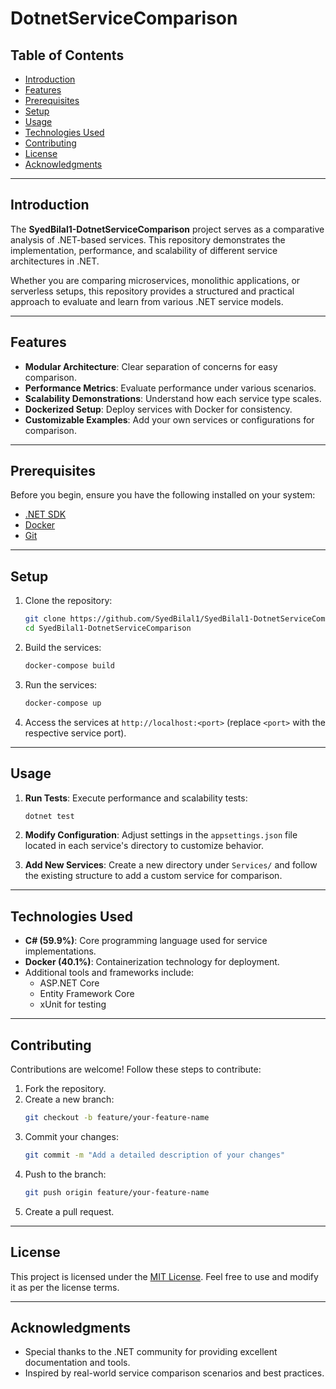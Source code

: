 # DotnetServiceComparison

## Table of Contents
- [Introduction](#introduction)
- [Features](#features)
- [Prerequisites](#prerequisites)
- [Setup](#setup)
- [Usage](#usage)
- [Technologies Used](#technologies-used)
- [Contributing](#contributing)
- [License](#license)
- [Acknowledgments](#acknowledgments)

---

## Introduction
The **SyedBilal1-DotnetServiceComparison** project serves as a comparative analysis of .NET-based services. This repository demonstrates the implementation, performance, and scalability of different service architectures in .NET.

Whether you are comparing microservices, monolithic applications, or serverless setups, this repository provides a structured and practical approach to evaluate and learn from various .NET service models.

---

## Features
- **Modular Architecture**: Clear separation of concerns for easy comparison.
- **Performance Metrics**: Evaluate performance under various scenarios.
- **Scalability Demonstrations**: Understand how each service type scales.
- **Dockerized Setup**: Deploy services with Docker for consistency.
- **Customizable Examples**: Add your own services or configurations for comparison.

---

## Prerequisites
Before you begin, ensure you have the following installed on your system:
- [.NET SDK](https://dotnet.microsoft.com/download)
- [Docker](https://www.docker.com/get-started)
- [Git](https://git-scm.com/)

---

## Setup
1. Clone the repository:
   ```bash
   git clone https://github.com/SyedBilal1/SyedBilal1-DotnetServiceComparison.git
   cd SyedBilal1-DotnetServiceComparison
   ```

2. Build the services:
   ```bash
   docker-compose build
   ```

3. Run the services:
   ```bash
   docker-compose up
   ```

4. Access the services at `http://localhost:<port>` (replace `<port>` with the respective service port).

---

## Usage
1. **Run Tests**: Execute performance and scalability tests:
   ```bash
   dotnet test
   ```

2. **Modify Configuration**: Adjust settings in the `appsettings.json` file located in each service's directory to customize behavior.

3. **Add New Services**: Create a new directory under `Services/` and follow the existing structure to add a custom service for comparison.

---

## Technologies Used
- **C# (59.9%)**: Core programming language used for service implementations.
- **Docker (40.1%)**: Containerization technology for deployment.
- Additional tools and frameworks include:
  - ASP.NET Core
  - Entity Framework Core
  - xUnit for testing

---

## Contributing
Contributions are welcome! Follow these steps to contribute:
1. Fork the repository.
2. Create a new branch:
   ```bash
   git checkout -b feature/your-feature-name
   ```
3. Commit your changes:
   ```bash
   git commit -m "Add a detailed description of your changes"
   ```
4. Push to the branch:
   ```bash
   git push origin feature/your-feature-name
   ```
5. Create a pull request.

---

## License
This project is licensed under the [MIT License](LICENSE). Feel free to use and modify it as per the license terms.

---

## Acknowledgments
- Special thanks to the .NET community for providing excellent documentation and tools.
- Inspired by real-world service comparison scenarios and best practices.
